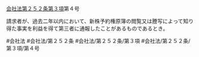 [会社法第２５２条第３項](会社法＿＿＿＿第２５２条第３項)第４号

請求者が、過去二年以内において、新株予約権原簿の閲覧又は謄写によって知り得た事実を利益を得て第三者に通報したことがあるものであるとき。


#会社法
#会社法/第２５２条
#会社法/第２５２条/第３項
#会社法/第２５２条/第３項/第４号

